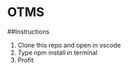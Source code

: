 # OTMS

##Instructions

1. Clone this repo and open in vscode
2. Type npm install in terminal
3. Profit
